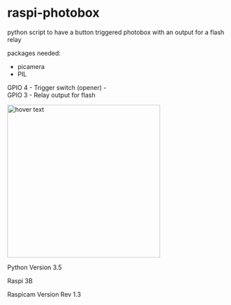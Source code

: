 # raspi-photobox
python script to have a button triggered photobox with an output for a flash relay

packages needed:
 - picamera
 - PIL 
 
 GPIO 4 - Trigger switch (opener)  -  
 GPIO 3 - Relay output for flash
 
 <p align="left">
  <img src="https://external-content.duckduckgo.com/iu/?u=https%3A%2F%2Fwww.theengineeringprojects.com%2Fwp-content%2Fuploads%2F2018%2F07%2Fintroduction-to-raspberry-pi-3-b-plus-2.png&f=1&nofb=1" width="350" title="hover text">
</p>


 Python Version 3.5 
 
 Raspi 3B
 
 Raspicam Version Rev 1.3
